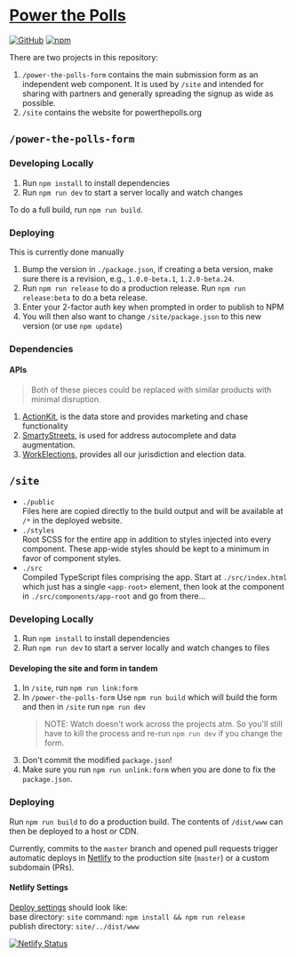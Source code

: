 # [Power the Polls](https://powerthepolls.org)  
[![GitHub](https://img.shields.io/github/license/PowerThePolls/power-the-polls)](https://github.com/PowerThePolls/power-the-polls/blob/master/LICENSE)
[![npm](https://img.shields.io/npm/v/@ptp-us/power-the-polls-form)](https://www.npmjs.com/package/@ptp-us/power-the-polls-form)

There are two projects in this repository:

1. `/power-the-polls-form` contains the main submission form as an independent web component. It is used by `/site` and intended for sharing with partners and generally spreading the signup as wide as possible.
2. `/site` contains the website for powerthepolls.org

## `/power-the-polls-form`

### Developing Locally

1. Run `npm install` to install dependencies
2. Run `npm run dev` to start a server locally and watch changes

To do a full build, run `npm run build`.

### Deploying

This is currently done manually

1. Bump the version in `./package.json`, if creating a beta version, make sure there is a revision, e.g., `1.0.0-beta.1`, `1.2.0-beta.24`.
2. Run `npm run release` to do a production release. Run `npm run release:beta` to do a beta release.
3. Enter your 2-factor auth key when prompted in order to publish to NPM
4. You will then also want to change `/site/package.json` to this new version (or use `npm update`)

### Dependencies

#### APIs

> Both of these pieces could be replaced with similar products with minimal disruption.

1. [ActionKit](https://ptp.actionkit.com/admin/), is the data store and provides marketing and chase functionality
2. [SmartyStreets](https://account.smartystreets.com/), is used for address autocomplete and data augmentation.
3. [WorkElections](https://www.workelections.org), provides all our jurisdiction and election data.

## `/site`

* `./public`  
  Files here are copied directly to the build output and will be available at `/*` in the deployed website.
* `./styles`  
  Root SCSS for the entire app in addition to styles injected into every component. These app-wide styles should be kept to a minimum in favor of component styles.
* `./src`  
  Compiled TypeScript files comprising the app. Start at `./src/index.html` which just has a single `<app-root>` element, then look at the component in `./src/components/app-root` and go from there...

### Developing Locally

1. Run `npm install` to install dependencies
2. Run `npm run dev` to start a server locally and watch changes to files

#### Developing the site and form in tandem

1. In `/site`, run `npm run link:form`
2. In `/power-the-polls-form` Use `npm run build` which will build the form and then  in `/site` run `npm run dev`
   > NOTE: Watch doesn't work across the projects atm. So you'll still have to kill the process and re-run `npm run dev` if you change the form.
3. Don't commit the modified `package.json`!
4. Make sure you run `npm run unlink:form` when you are done to fix the `package.json`.

### Deploying

Run `npm run build` to do a production build. The contents of `/dist/www` can then be deployed to a host or CDN.

Currently, commits to the `master` branch and opened pull requests trigger automatic deploys in [Netlify](https://netlify.com) to the production site (`master`) or a custom subdomain (PRs).

#### Netlify Settings

[Deploy settings](https://app.netlify.com/sites/powerthepolls/settings/deploys) should look like:  
base directory: `site`
command: `npm install && npm run release`  
publish directory: `site/../dist/www`

[![Netlify Status](https://api.netlify.com/api/v1/badges/7b1345e9-242b-4e34-bcef-3f57b3d6a6f0/deploy-status)](https://app.netlify.com/sites/powerthepolls/deploys)
